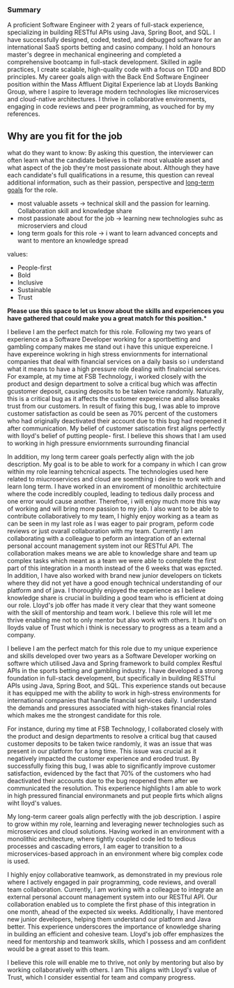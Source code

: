 
### Summary
A proficient Software Engineer with 2 years of full-stack experience, specializing in building RESTful APIs using Java, Spring Boot, and SQL. I have successfully designed, coded, tested, and debugged software for an international SaaS sports betting and casino company. I hold an honours master's degree in mechanical engineering and completed a comprehensive bootcamp in full-stack development. Skilled in agile practices, I create scalable, high-quality code with a focus on TDD and BDD principles. My career goals align with the Back End Software Engineer position within the Mass Affluent Digital Experience lab at Lloyds Banking Group, where I aspire to leverage modern technologies like microservices and cloud-native architectures. I thrive in collaborative environments, engaging in code reviews and peer programming, as vouched for by my references.

## Why are you fit for the job
what do they want to know:
By asking this question, the interviewer can often learn what the candidate believes is their most valuable asset and what aspect of the job they're most passionate about. Although they have each candidate's full qualifications in a resume, this question can reveal additional information, such as their passion, perspective and [long-term goals](https://www.indeed.com/career-advice/interviewing/long-term-career-goals-examples) for the role.

- most valuable assets -> technical skill and the passion for learning. Collaboration skill and knowledge share
- most passionate about for the job -> learning new technologies suhc as microserviers and cloud 
- long term goals for this role -> i want to learn advanced concepts and want to mentore an knowledge spread

values:
- People-first
- Bold
- Inclusive
- Sustainable
- Trust

**Please use this space to let us know about the skills and experiences you have gathered that could make you a great match for this position.***

I believe I am the perfect match for this role.  Following my two years of experience as a Software Developer working for a sportbetting and gambling company makes me stand out i have this unique expereicne. I have expereince wokring in high stress enviornments for international companies that deal with financial services on a daily basis so i understand what it means to have a high pressure role dealing with finalncial services. For example, at my time at FSB Technology, i worked closely with the product and design department to solve a critical bug which was affectin gcustomer deposit, causing deposits to be taken twice randomly. Naturally, this is a critical bug as it affects the customer expereicne and allso breaks trust from our customers. In result of fixing this bug, I was able to improve customer satisfaction as could be seen as 70% percent of the customers who had originally deactivated their account due to this bug had reopened it after communication.  My belief of customer satiscation first aligns perfectly with lloyd's belief of putting people- first. I believe this shows that I am used to working in high pressure enviornments surrounding financial 

In addition, my long term career goals perfectly align with the job description.  My goal is to be able to work for a company in which I can grow within my role learning tehcnical aspects. The technologies used here related to miucroservices and cloud are soemthing i desire to work with and learn long term. I have worked in an enviroment of monolithic architectuire where the code incredibly coupled, leading to tedious daily process and one error would cause another. Therefroe, i will enjoy much more this way of working and will bring more passion to my job. I also want to be able to contribute collaboratively to my team, I highly enjoy working as a team as can be seen in my last role as I was eager to pair program, peform code reviews or just ovarall collaboration with my team. Currently I am collaborating with a colleague to peform an integration of an external personal account management system inot our RESTful API. The collaboration makes means we are able to knowledge share and team up complex tasks which meant as a team we were able to complete the first part of this integration in a month instead of the 6 weeks that was epxcted. In addition, I have also worked with brand new junior developers on tickets where they did not yet have a good enough technical understanding of our platform and of java. I thoroughly enjoyed the experience as I believe knowledge share is crucial in building a good team who is efficient at doing our role. Lloyd's job offer has made it very clear that they want someone with the skill of mentorship and team work. I believe this role will let me thrive enabling me  not to only mentor but also work with others. It build's on lloyds value of Trust which i think is necessary to progress as a team and a company.





I believe I am the perfect match for this role due to my unique experience and skills developed over two years as a Software Developer working on softwre which utilised Java and Spring framework to build complex Resftul APIs in the sports betting and gambling industry.  I have developed a strong foundation in full-stack development, but specifically in building RESTful APIs using Java, Spring Boot, and SQL. This experience stands out because it has equipped me with the ability to work in high-stress environments for international companies that handle financial services daily. I understand the demands and pressures associated with high-stakes financial roles which makes me the strongest candidate for this role.

For instance, during my time at FSB Technology, I collaborated closely with the product and design departments to resolve a critical bug that caused customer deposits to be taken twice randomly, it was an issue that was present in our platform for a long time. This issue was crucial as it negatively impacted the customer experience and eroded trust. By successfully fixing this bug, I was able to significantly improve customer satisfaction, evidenced by the fact that 70% of the customers who had deactivated their accounts due to the bug reopened them after we communicated the resolution. This experience highlights I am able to work in high pressured financial environmanets and put people firts which aligns wiht lloyd's values.

My long-term career goals align perfectly with the job description. I aspire to grow within my role, learning and leveraging newer technologies such as microservices and cloud solutions. Having worked in an environment with a monolithic architecture, where tightly coupled code led to tedious processes and cascading errors, I am eager to transition to a microservices-based approach in an environment where big complex code is used. 

I highly enjoy collaborative teamwork, as demonstrated in my previous role where I actively engaged in pair programming, code reviews, and overall team collaboration. Currently, I am working with a colleague to integrate an external personal account management system into our RESTful API. Our collaboration enabled us to complete the first phase of this integration in one month, ahead of the expected six weeks. Additionally, I have mentored new junior developers, helping them understand our platform and Java better. This experience underscores the importance of knowledge sharing in building an efficient and cohesive team. Lloyd's job offer emphasizes the need for mentorship and teamwork skills, which I possess and am confident would be a great asset to this team. 


I believe this role will enable me to thrive, not only by mentoring but also by working collaboratively with others.  I am  This aligns with Lloyd's value of Trust, which I consider essential for team and company progress.